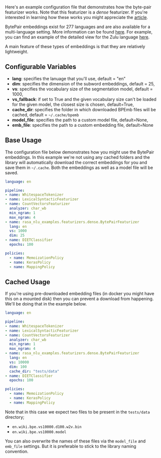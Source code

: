 
Here's an example configuration file that demonstrates how the byte-pair featurizer works.
Note that this featurizer is a *dense* featurizer. If you're interested in learning how these
works you might appreciate the [article](http://www.lrec-conf.org/proceedings/lrec2018/pdf/1049.pdf).

BytePair embeddings exist for 277 languages and are also available for a multi-language setting.
More information can be found [here](https://nlp.h-its.org/bpemb/). For example, you can find
an example of the detailed view for the Zulu language [here](https://nlp.h-its.org/bpemb/zu/).

A main feature of these types of embeddings is that they are relatively lightweight.

## Configurable Variables

- **lang**: specifies the lanuage that you'll use, default = "en"
- **dim**: specifies the dimension of the subword embeddings, default = 25,
- **vs**: specifies the vocabulary size of the segmentation model, default = 1000,
- **vs_fallback**: if set to True and the given vocabulary size can't be loaded for the given model, the closest size is chosen, default=True,
- **cache_dir**: specifies the folder in which downloaded BPEmb files will be cached, default = `~/.cache/bpemb`
- **model_file**: specifies the path to a custom model file, default=None,
- **emb_file**: specifies the path to a custom embedding file, default=None

## Base Usage

The configuration file below demonstrates how you might use the BytePair embeddings. In this example
we're not using any cached folders and the library will automatically download the correct embeddings
for you and save them in `~/.cache`. Both the embeddings as well as a model file will be saved.

```yaml
language: en

pipeline:
- name: WhitespaceTokenizer
- name: LexicalSyntacticFeaturizer
- name: CountVectorsFeaturizer
  analyzer: char_wb
  min_ngram: 1
  max_ngram: 4
- name: rasa_nlu_examples.featurizers.dense.BytePairFeaturizer
  lang: en
  vs: 1000
  dim: 25
- name: DIETClassifier
  epochs: 100

policies:
  - name: MemoizationPolicy
  - name: KerasPolicy
  - name: MappingPolicy
```

## Cached Usage

If you're using pre-downloaded embedding files (in docker you might have this on a mounted disk)
then you can prevent a download from happening. We'll be doing that in the example below.

```yaml
language: en

pipeline:
- name: WhitespaceTokenizer
- name: LexicalSyntacticFeaturizer
- name: CountVectorsFeaturizer
  analyzer: char_wb
  min_ngram: 1
  max_ngram: 4
- name: rasa_nlu_examples.featurizers.dense.BytePairFeaturizer
  lang: en
  vs: 10000
  dim: 100
  cache_dir: "tests/data"
- name: DIETClassifier
  epochs: 100

policies:
  - name: MemoizationPolicy
  - name: KerasPolicy
  - name: MappingPolicy
```

Note that in this case we expect two files to be present in the `tests/data` directory;

- `en.wiki.bpe.vs10000.d100.w2v.bin`
- `en.wiki.bpe.vs10000.model`

You can also overwrite the names of these files via the `model_file` and `emb_file` settings. But it
is preferable to stick to the library naming convention.

